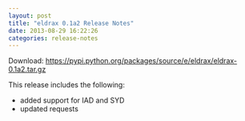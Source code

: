 ```yaml
---
layout: post
title: "eldrax 0.1a2 Release Notes"
date: 2013-08-29 16:22:26
categories: release-notes
---
```


Download: <https://pypi.python.org/packages/source/e/eldrax/eldrax-0.1a2.tar.gz>

This release includes the following:

* added support for IAD and SYD
* updated requests
